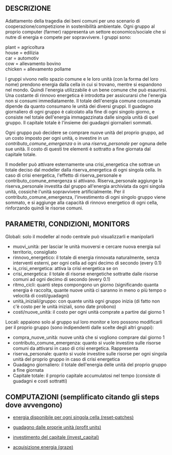 ## DESCRIZIONE

Adattamento della tragedia dei beni comuni per uno scenario di cooperazione/competizione in sostenibilità ambientale. Ogni gruppo al proprio computer (farmer) rappresenta un settore economico/sociale che si nutre di energia e compete per sopravvivere. I gruppi sono:

plant = agricoltura\
house = edilizia\
car = automotiv\
cow = allevamento bovino\
chicken = allevamento pollame

I gruppi vivono nello spazio comune e le loro unità (con la forma del loro nome) prendono energia dalla cella in cui si trovano, mentre si espandono nel mondo. Quindi l'energia utilizzabile è un bene comune che può esaurirsi. Una costante di rinnovo energetica è introdotta per assicurarsi che l'energia non si consumi immediatamente. Il totale dell'energia comune consumata dipende da quanto consumano le unità dei diversi gruppi.
Il guadagno giornaliero di ogni gruppo è calcolato alla fine di ogni singolo giorno, e consiste nel totale dell'energia immagazzinata dalle singola unità di quel gruppo. Il capitale totale è l'insieme dei guadagni giornalieri sommati. 

Ogni gruppo può decidere se comprare nuove unità del proprio gruppo, ad un costo imposto per ogni unità, o investire in un *contributo_comune_emergenza* o in una *riserva_personale* per ognuna delle sue unità. Il costo di questi tre elementi è sottratto a fine giornata dal capitale totale. 

Il modeller può attivare esternamente una crisi_energetica che sottrae un totale deciso dal modeller dalla riserva_energetica di ogni singola cella. In caso di crisi energetica, l'effetto di riserva_personale e contributo_comune_emergenza si attivano. Riserva_personale aggiunge la riserva_personale investita dal gruppo all'energia archiviata da ogni singola unità, cossichè l'unità sopravvivere artificialmente. Per il contributo_comune_emergenza, l'investimento di ogni singolo gruppo viene sommato, e si aggiunge alla capacità di rinnovo energetico di ogni cella, rinforzando quindi le risorse comuni.

## PARAMETRI, CONDIZIONI, MONITORS

Globali: solo il modeller al nodo centrale può visualizzarli e manipolarli

* muovi_unità: per lasciar le unità muoversi e cercare nuova energia sul territorio, consigliato
* rinnovo_energetico: il totale di energia rinnovata naturalmente, senza interventi esterni, per ogni cella ad ogni decimo di secondo (every 0.1)
* is_crisi_energetica: attiva la crisi energetica se on
* crisi_energetica: il totale di risorse energetiche sottratte dalle risorse comuni ad ogni decimo di secondo (every 0.1)
* ritmo_cicli: quanti steps compongono un giorno (significando quanta energia è raccolta, quante nuove unità ci saranno in meno o più tempo o velocità di costi/guadagni)
* unità_iniziali/gruppo: con quante unità ogni gruppo inizia (di fatto non c'è costo per le unità iniziali, sono date probono)
* costi/nuove_unità: il costo per ogni unità comprate a partire dal giorno  1

Locali: appaiono solo al gruppo sul loro monitor e loro possono modificarli per il proprio gruppo (sono indipendenti dalle scelte degli altri gruppi):

* compra_nuove_unità: nuove unità che si vogliono comprare dal giorno 1
* contributo_comune_emergenza: quanto si vuole investire sulle risorse comuni da attivarsi in caso di crisi energetica. Rappresenta 
* riserva_personale: quanto si vuole investire sulle risorse per ogni singola unità del proprio gruppo in caso di crisi energetica
* Guadagno giornaliero: il totale dell'energia delle unità del proprio gruppo a fine giornata
* Capitale totale: il proprio capitale accumulatosi nel tempo (consiste di guadagni e costi sottratti)

## COMPUTAZIONI (semplificato citando gli steps dove avvengono)

* [energia disponibile per ogni singola cella (reset-patches)](https://github.com/RoccoPaolillo/tragedyclimate/blob/960cc0641d421343a1ebe9e7df625c3034d48ac1/tragedy_climate.nlogo#L289-L317)

* [guadagno dalle proprie unità (profit units) ](https://github.com/RoccoPaolillo/tragedyclimate/blob/960cc0641d421343a1ebe9e7df625c3034d48ac1/tragedy_climate.nlogo#L198-L206)

* [investimento del capitale (invest_capital)](https://github.com/RoccoPaolillo/tragedyclimate/blob/960cc0641d421343a1ebe9e7df625c3034d48ac1/tragedy_climate.nlogo#L209-L221)

* [acquisizione energia (graze)](https://github.com/RoccoPaolillo/tragedyclimate/blob/fc333669a83c8f98889848c1668658340261c668/tragedy_climate.nlogo#L156-L179)
